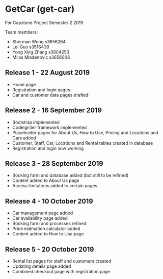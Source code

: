 # GetCar (get-car)
For Capstone Project Semester 2 2019

Team members:
- Sherman Wong s3656264
- Lei Guo s3516439
- Yong Xing Zhang s3604253
- Milos Mladenovic s3656006

## Release 1 - 22 August 2019
- Home page
- Registration and login pages
- Car and customer data pages drafted

## Release 2 - 16 September 2019
- Bootstrap implemented
- CodeIgniter framework implemented
- Placeholder pages for About Us, How to Use, Pricing and Locations and Cars added
- Customer, Staff, Car, Locations and Rental tables created in database
- Registration and login now working

## Release 3 - 28 September 2019
- Booking form and database added (but still to be refined)
- Content added to About Us page
- Access limitations added to certain pages

## Release 4 - 10 October 2019
- Car management page added
- Car availability page added
- Booking form and processes refined
- Price estimation calculator added
- Content added to How to Use page

## Release 5 - 20 October 2019
- Rental list pages for staff and customers created
- Updating details page added
- Combined checkout page with registration page